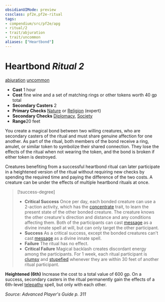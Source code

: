 ```yaml
---
obsidianUIMode: preview
cssclass: pf2e,pf2e-ritual
tags:
- compendium/src/pf2e/apg
- ritual/2
- trait/abjuration
- trait/uncommon
aliases: ["Heartbond"]
---
```

# Heartbond *Ritual 2*  
[abjuration](rules/traits/abjuration.md)  [uncommon](rules/traits/uncommon.md)  

- **Cast** 1 hour
- **Cost** fine wine and a set of matching rings or other tokens worth 40 gp total
- **Secondary Casters** 2
- **Primary Checks** [Nature](../../skills.md#Nature) or [Religion](../../skills.md#Religion) (expert)
- **Secondary Checks** [Diplomacy](../../skills.md#Diplomacy), [Society](../../skills.md#Society)
- **Range**20 feet

You create a magical bond between two willing creatures, who are secondary casters of the ritual and must share genuine affection for one another. As part of the ritual, both members of the bond receive a ring, amulet, or similar token to symbolize their shared connection. They lose the effects of the ritual when not wearing the token, and the bond is broken if either token is destroyed.

Creatures benefiting from a successful heartbond ritual can later participate in a heightened version of the ritual without requiring new checks by spending the required time and paying the difference of the two costs. A creature can be under the effects of multiple heartbond rituals at once.

> [!success-degree] 
> - **Critical Success** Once per day, each bonded creature can use a 2-action activity, which has the [concentrate](rules/traits/concentrate.md) trait, to learn the present state of the other bonded creature. The creature knows the other creature's direction and distance and any conditions affecting them. Both of the participants can cast [message](../message.md) as a divine innate spell at will, but can only target the other participant.
> - **Success** As a critical success, except the bonded creatures can't cast [message](../message.md) as a divine innate spell.
> - **Failure** The ritual has no effect.
> - **Critical Failure** Magical backlash creates discordant energy among the participants. For 1 week, each ritual participant is [clumsy](rules/conditions.md#Clumsy) and [stupefied](rules/conditions.md#Stupefied) whenever they are within 30 feet of another ritual participant.

**Heightened (6th)** Increase the cost to a total value of 600 gp. On a success, secondary casters in the ritual permanently gain the effects of a 6th-level [telepathy](../telepathy.md) spell, but only with each other.

*Source: Advanced Player's Guide p. 311*